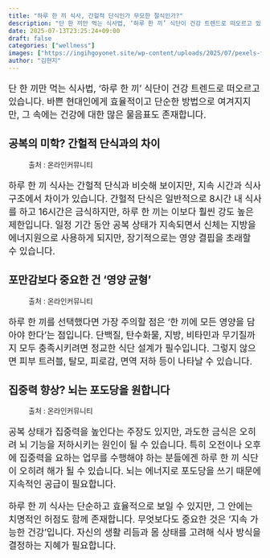 ```yaml
---
title: "하루 한 끼 식사, 간헐적 단식인가 무모한 절식인가?"
description: "단 한 끼만 먹는 식사법, ‘하루 한 끼’ 식단이 건강 트렌드로 떠오르고 있습니다. 바쁜 현대인에게 효율적이고 단순한 방법으로 여겨지지만, 그 속에는 건강에 대한 많은 물음표도 존재합니다."
date: 2025-07-13T23:25:24+09:00
draft: false
categories: ["wellness"]
images: ["https://ingihgoyonet.site/wp-content/uploads/2025/07/pexels-foodie-factor-162291-566566-1024x683.jpg", "https://ingihgoyonet.site/wp-content/uploads/2025/07/pexels-catscoming-406152-1024x623.jpg", "https://ingihgoyonet.site/wp-content/uploads/2025/07/pexels-pixabay-361184-1024x683.jpg"]
author: "김현지"
---
```


<p style="font-size:18px">단 한 끼만 먹는 식사법, ‘하루 한 끼’ 식단이 건강 트렌드로 떠오르고 있습니다. 바쁜 현대인에게 효율적이고 단순한 방법으로 여겨지지만, 그 속에는 건강에 대한 많은 물음표도 존재합니다.</p> <h2 >공복의 미학? 간헐적 단식과의 차이</h2> <figure ><img src="https://ingihgoyonet.site/wp-content/uploads/2025/07/pexels-foodie-factor-162291-566566-1024x683.jpg" alt="" style="aspect-ratio:16/9;object-fit:cover"/><figcaption >출처 : 온라인커뮤니티</figcaption></figure> <p style="font-size:18px">하루 한 끼 식사는 간헐적 단식과 비슷해 보이지만, 지속 시간과 식사 구조에서 차이가 있습니다. 간헐적 단식은 일반적으로 8시간 내 식사를 하고 16시간은 금식하지만, 하루 한 끼는 이보다 훨씬 강도 높은 제한입니다. 일정 기간 동안 공복 상태가 지속되면서 신체는 지방을 에너지원으로 사용하게 되지만, 장기적으로는 영양 결핍을 초래할 수 있습니다.</p> <h2 >포만감보다 중요한 건 ‘영양 균형’</h2> <figure ><img src="https://ingihgoyonet.site/wp-content/uploads/2025/07/pexels-catscoming-406152-1024x623.jpg" alt="" style="aspect-ratio:16/9;object-fit:cover"/><figcaption >출처 : 온라인커뮤니티</figcaption></figure> <p style="font-size:18px">하루 한 끼를 선택했다면 가장 주의할 점은 ‘한 끼에 모든 영양을 담아야 한다’는 점입니다. 단백질, 탄수화물, 지방, 비타민과 무기질까지 모두 충족시키려면 정교한 식단 설계가 필수입니다. 그렇지 않으면 피부 트러블, 탈모, 피로감, 면역 저하 등이 나타날 수 있습니다.</p> <h2 >집중력 향상? 뇌는 포도당을 원합니다</h2> <figure ><img src="https://ingihgoyonet.site/wp-content/uploads/2025/07/pexels-pixabay-361184-1024x683.jpg" alt="" style="aspect-ratio:16/9;object-fit:cover"/><figcaption >출처 : 온라인커뮤니티</figcaption></figure> <p style="font-size:18px">공복 상태가 집중력을 높인다는 주장도 있지만, 과도한 금식은 오히려 뇌 기능을 저하시키는 원인이 될 수 있습니다. 특히 오전이나 오후에 집중력을 요하는 업무를 수행해야 하는 분들에겐 하루 한 끼 식단이 오히려 해가 될 수 있습니다. 뇌는 에너지로 포도당을 쓰기 때문에 지속적인 공급이 필요합니다.</p> <p style="font-size:18px">하루 한 끼 식사는 단순하고 효율적으로 보일 수 있지만, 그 안에는 치명적인 허점도 함께 존재합니다. 무엇보다도 중요한 것은 ‘지속 가능한 건강’입니다. 자신의 생활 리듬과 몸 상태를 고려해 식사 방식을 결정하는 지혜가 필요합니다.</p>